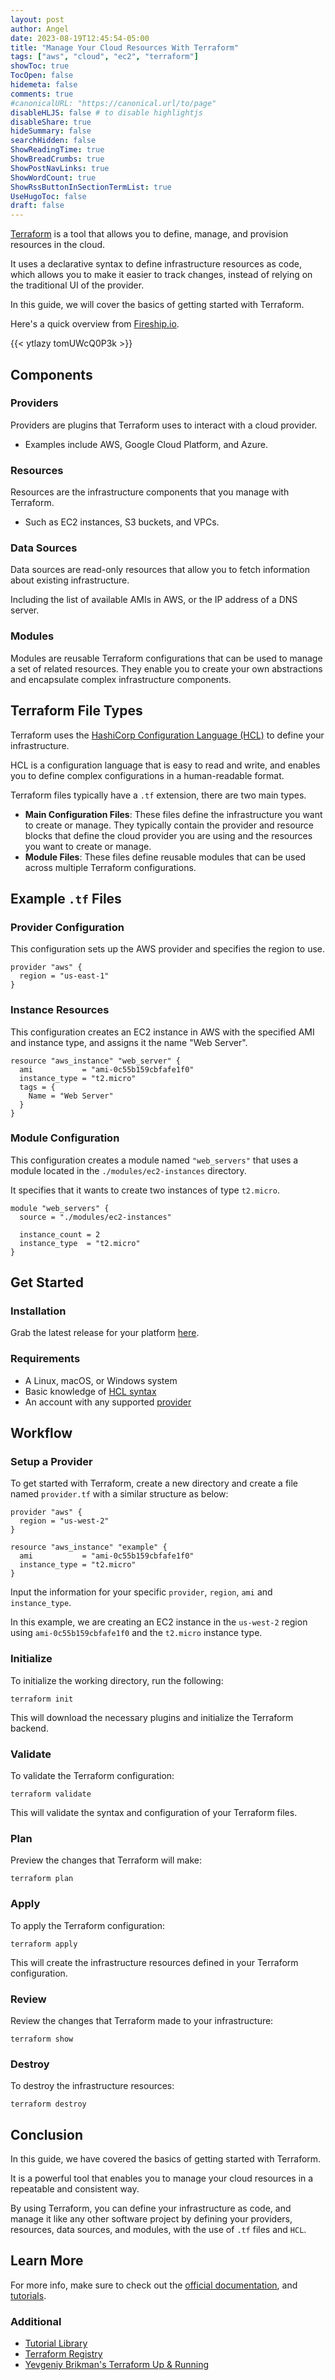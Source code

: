 ```yaml
---
layout: post
author: Angel
date: 2023-08-19T12:45:54-05:00
title: "Manage Your Cloud Resources With Terraform"
tags: ["aws", "cloud", "ec2", "terraform"]
showToc: true
TocOpen: false
hidemeta: false
comments: true
#canonicalURL: "https://canonical.url/to/page"
disableHLJS: false # to disable highlightjs
disableShare: true
hideSummary: false
searchHidden: false
ShowReadingTime: true
ShowBreadCrumbs: true
ShowPostNavLinks: true
ShowWordCount: true
ShowRssButtonInSectionTermList: true
UseHugoToc: false
draft: false
---
```


[Terraform](https://www.terraform.io/) is a tool that allows you to define, manage, and provision resources in the cloud. 

It uses a declarative syntax to define infrastructure resources as code, which allows you to make it easier to track changes, instead of relying on the traditional UI of the provider.

In this guide, we will cover the basics of getting started with Terraform.

Here's a quick overview from [Fireship.io](https://fireship.io/).

{{< ytlazy tomUWcQ0P3k >}}


## Components

### Providers 

Providers are plugins that Terraform uses to interact with a cloud provider. 

- Examples include AWS, Google Cloud Platform, and Azure.

### Resources

Resources are the infrastructure components that you manage with Terraform. 

- Such as EC2 instances, S3 buckets, and VPCs.

### Data Sources 

Data sources are read-only resources that allow you to fetch information about existing infrastructure. 

Including the list of available AMIs in AWS, or the IP address of a DNS server.

### Modules 

Modules are reusable Terraform configurations that can be used to manage a set of related resources. They enable you to create your own abstractions and encapsulate complex infrastructure components.

## Terraform File Types

Terraform uses the [HashiCorp Configuration Language (HCL)](https://developer.hashicorp.com/terraform/language) to define your infrastructure. 

HCL is a configuration language that is easy to read and write, and enables you to define complex configurations in a human-readable format.

Terraform files typically have a `.tf` extension, there are two main types.

- **Main Configuration Files**: These files define the infrastructure you want to create or manage. They typically contain the provider and resource blocks that define the cloud provider you are using and the resources you want to create or manage.
- **Module Files**: These files define reusable modules that can be used across multiple Terraform configurations.

## Example `.tf` Files

### Provider Configuration

This configuration sets up the AWS provider and specifies the region to use.

```hcl
provider "aws" {
  region = "us-east-1"
}
```

### Instance Resources

This configuration creates an EC2 instance in AWS with the specified AMI and instance type, and assigns it the name "Web Server".

```hcl
resource "aws_instance" "web_server" {
  ami           = "ami-0c55b159cbfafe1f0"
  instance_type = "t2.micro"
  tags = {
    Name = "Web Server"
  }
}
```

### Module Configuration

This configuration creates a module named `"web_servers"` that uses a module located in the `./modules/ec2-instances` directory. 

It specifies that it wants to create two instances of type `t2.micro`.

```hcl
module "web_servers" {
  source = "./modules/ec2-instances"

  instance_count = 2
  instance_type  = "t2.micro"
}
```

## Get Started

### Installation

Grab the latest release for your platform [here](https://developer.hashicorp.com/terraform/downloads).

### Requirements
- A Linux, macOS, or Windows system
- Basic knowledge of [HCL syntax](https://developer.hashicorp.com/terraform/language/syntax/configuration)
- An account with any supported [provider](https://registry.terraform.io/browse/providers)

## Workflow

### Setup a Provider

To get started with Terraform, create a new directory and create a file named `provider.tf` with a similar structure as below:

```hcl
provider "aws" {
  region = "us-west-2"
}

resource "aws_instance" "example" {
  ami           = "ami-0c55b159cbfafe1f0"
  instance_type = "t2.micro"
}
```
Input the information for your specific `provider`, `region`, `ami` and `instance_type`.

In this example, we are creating an EC2 instance in the `us-west-2` region using `ami-0c55b159cbfafe1f0` and the `t2.micro` instance type.


### Initialize

To initialize the working directory, run the following:

```
terraform init
```

This will download the necessary plugins and initialize the Terraform backend.

### Validate

To validate the Terraform configuration:

```
terraform validate
```
This will validate the syntax and configuration of your Terraform files.

### Plan

Preview the changes that Terraform will make:

```
terraform plan
```

### Apply

To apply the Terraform configuration:

```
terraform apply
```

This will create the infrastructure resources defined in your Terraform configuration.

### Review

Review the changes that Terraform made to your infrastructure:

```
terraform show
```

### Destroy

To destroy the infrastructure resources:

```
terraform destroy
```

## Conclusion

In this guide, we have covered the basics of getting started with Terraform.

It is a powerful tool that enables you to manage your cloud resources in a repeatable and consistent way. 

By using Terraform, you can define your infrastructure as code, and manage it like any other software project by defining your providers, resources, data sources, and modules, with the use of `.tf` files and `HCL`.

## Learn More

For more info, make sure to check out the [official documentation](https://developer.hashicorp.com/terraform/intro), and [tutorials](https://developer.hashicorp.com/terraform/tutorials).

### Additional

- [Tutorial Library](https://developer.hashicorp.com/tutorials/library?product=terraform)
- [Terraform Registry](https://registry.terraform.io/)
- [Yevgeniy Brikman's Terraform Up & Running](https://www.terraformupandrunning.com/?ref=ybrikman-home)